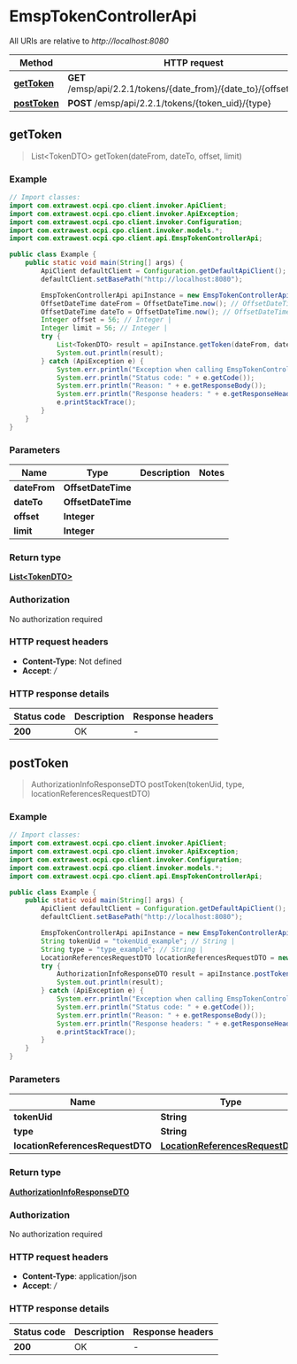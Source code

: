 # EmspTokenControllerApi

All URIs are relative to *http://localhost:8080*

| Method | HTTP request | Description |
|------------- | ------------- | -------------|
| [**getToken**](EmspTokenControllerApi.md#getToken) | **GET** /emsp/api/2.2.1/tokens/{date_from}/{date_to}/{offset}/{limit} |  |
| [**postToken**](EmspTokenControllerApi.md#postToken) | **POST** /emsp/api/2.2.1/tokens/{token_uid}/{type} |  |



## getToken

> List&lt;TokenDTO&gt; getToken(dateFrom, dateTo, offset, limit)



### Example

```java
// Import classes:
import com.extrawest.ocpi.cpo.client.invoker.ApiClient;
import com.extrawest.ocpi.cpo.client.invoker.ApiException;
import com.extrawest.ocpi.cpo.client.invoker.Configuration;
import com.extrawest.ocpi.cpo.client.invoker.models.*;
import com.extrawest.ocpi.cpo.client.api.EmspTokenControllerApi;

public class Example {
    public static void main(String[] args) {
        ApiClient defaultClient = Configuration.getDefaultApiClient();
        defaultClient.setBasePath("http://localhost:8080");

        EmspTokenControllerApi apiInstance = new EmspTokenControllerApi(defaultClient);
        OffsetDateTime dateFrom = OffsetDateTime.now(); // OffsetDateTime | 
        OffsetDateTime dateTo = OffsetDateTime.now(); // OffsetDateTime | 
        Integer offset = 56; // Integer | 
        Integer limit = 56; // Integer | 
        try {
            List<TokenDTO> result = apiInstance.getToken(dateFrom, dateTo, offset, limit);
            System.out.println(result);
        } catch (ApiException e) {
            System.err.println("Exception when calling EmspTokenControllerApi#getToken");
            System.err.println("Status code: " + e.getCode());
            System.err.println("Reason: " + e.getResponseBody());
            System.err.println("Response headers: " + e.getResponseHeaders());
            e.printStackTrace();
        }
    }
}
```

### Parameters


| Name | Type | Description  | Notes |
|------------- | ------------- | ------------- | -------------|
| **dateFrom** | **OffsetDateTime**|  | |
| **dateTo** | **OffsetDateTime**|  | |
| **offset** | **Integer**|  | |
| **limit** | **Integer**|  | |

### Return type

[**List&lt;TokenDTO&gt;**](TokenDTO.md)

### Authorization

No authorization required

### HTTP request headers

- **Content-Type**: Not defined
- **Accept**: */*


### HTTP response details
| Status code | Description | Response headers |
|-------------|-------------|------------------|
| **200** | OK |  -  |


## postToken

> AuthorizationInfoResponseDTO postToken(tokenUid, type, locationReferencesRequestDTO)



### Example

```java
// Import classes:
import com.extrawest.ocpi.cpo.client.invoker.ApiClient;
import com.extrawest.ocpi.cpo.client.invoker.ApiException;
import com.extrawest.ocpi.cpo.client.invoker.Configuration;
import com.extrawest.ocpi.cpo.client.invoker.models.*;
import com.extrawest.ocpi.cpo.client.api.EmspTokenControllerApi;

public class Example {
    public static void main(String[] args) {
        ApiClient defaultClient = Configuration.getDefaultApiClient();
        defaultClient.setBasePath("http://localhost:8080");

        EmspTokenControllerApi apiInstance = new EmspTokenControllerApi(defaultClient);
        String tokenUid = "tokenUid_example"; // String | 
        String type = "type_example"; // String | 
        LocationReferencesRequestDTO locationReferencesRequestDTO = new LocationReferencesRequestDTO(); // LocationReferencesRequestDTO | 
        try {
            AuthorizationInfoResponseDTO result = apiInstance.postToken(tokenUid, type, locationReferencesRequestDTO);
            System.out.println(result);
        } catch (ApiException e) {
            System.err.println("Exception when calling EmspTokenControllerApi#postToken");
            System.err.println("Status code: " + e.getCode());
            System.err.println("Reason: " + e.getResponseBody());
            System.err.println("Response headers: " + e.getResponseHeaders());
            e.printStackTrace();
        }
    }
}
```

### Parameters


| Name | Type | Description  | Notes |
|------------- | ------------- | ------------- | -------------|
| **tokenUid** | **String**|  | |
| **type** | **String**|  | |
| **locationReferencesRequestDTO** | [**LocationReferencesRequestDTO**](LocationReferencesRequestDTO.md)|  | |

### Return type

[**AuthorizationInfoResponseDTO**](AuthorizationInfoResponseDTO.md)

### Authorization

No authorization required

### HTTP request headers

- **Content-Type**: application/json
- **Accept**: */*


### HTTP response details
| Status code | Description | Response headers |
|-------------|-------------|------------------|
| **200** | OK |  -  |

